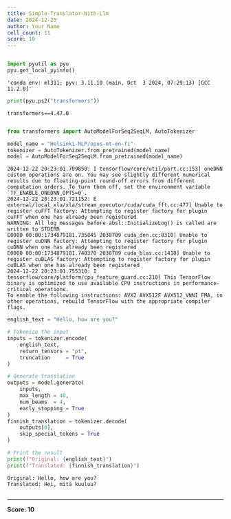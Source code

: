 ```yaml
---
title: Simple-Translator-With-Llm
date: 2024-12-25
author: Your Name
cell_count: 11
score: 10
---
```


```python

```


```python
import pyutil as pyu
pyu.get_local_pyinfo()
```




    'conda env: ml311; pyv: 3.11.10 (main, Oct  3 2024, 07:29:13) [GCC 11.2.0]'




```python
print(pyu.ps2("transformers"))
```

    transformers==4.47.0
    



```python

```


```python
from transformers import AutoModelForSeq2SeqLM, AutoTokenizer
```


```python
model_name = "Helsinki-NLP/opus-mt-en-fi"
tokenizer = AutoTokenizer.from_pretrained(model_name)
model = AutoModelForSeq2SeqLM.from_pretrained(model_name)
```

    2024-12-22 20:23:01.709850: I tensorflow/core/util/port.cc:153] oneDNN custom operations are on. You may see slightly different numerical results due to floating-point round-off errors from different computation orders. To turn them off, set the environment variable `TF_ENABLE_ONEDNN_OPTS=0`.
    2024-12-22 20:23:01.721152: E external/local_xla/xla/stream_executor/cuda/cuda_fft.cc:477] Unable to register cuFFT factory: Attempting to register factory for plugin cuFFT when one has already been registered
    WARNING: All log messages before absl::InitializeLog() is called are written to STDERR
    E0000 00:00:1734879181.735845 2038709 cuda_dnn.cc:8310] Unable to register cuDNN factory: Attempting to register factory for plugin cuDNN when one has already been registered
    E0000 00:00:1734879181.740370 2038709 cuda_blas.cc:1418] Unable to register cuBLAS factory: Attempting to register factory for plugin cuBLAS when one has already been registered
    2024-12-22 20:23:01.755310: I tensorflow/core/platform/cpu_feature_guard.cc:210] This TensorFlow binary is optimized to use available CPU instructions in performance-critical operations.
    To enable the following instructions: AVX2 AVX512F AVX512_VNNI FMA, in other operations, rebuild TensorFlow with the appropriate compiler flags.



```python
english_text = "Hello, how are you?"
```


```python
# Tokenize the input
inputs = tokenizer.encode(
    english_text, 
    return_tensors = "pt", 
    truncation     = True
)
```


```python
# Generate translation
outputs = model.generate(
    inputs, 
    max_length = 40, 
    num_beams  = 4, 
    early_stopping = True
)
finnish_translation = tokenizer.decode(
    outputs[0], 
    skip_special_tokens = True
)
```


```python
# Print the result
print(f"Original: {english_text}")
print(f"Translated: {finnish_translation}")
```

    Original: Hello, how are you?
    Translated: Hei, mitä kuuluu?



```python

```


---
**Score: 10**